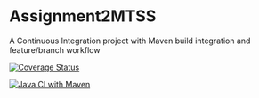 # Assignment2MTSS
A Continuous Integration project with Maven build integration and feature/branch workflow

[![Coverage Status](https://coveralls.io/repos/github/VladMTSS/Assignment2MTSS/badge.svg?branch=main)](https://coveralls.io/github/VladMTSS/Assignment2MTSS?branch=main)

[![Java CI with Maven](https://github.com/VladMTSS/Assignment2MTSS/actions/workflows/maven.yml/badge.svg)](https://github.com/VladMTSS/Assignment2MTSS/actions/workflows/maven.yml)
